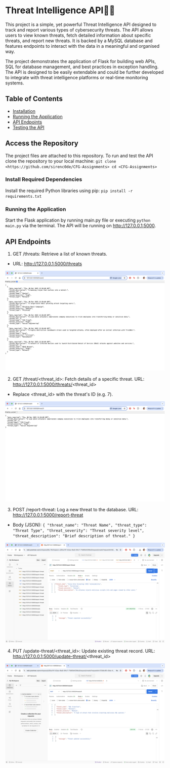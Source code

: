 # Threat Intelligence API🧙🏾
This project is a simple, yet powerful Threat Intelligence API designed to track and report various types of 
cybersecurity threats. The API allows users to view known threats, fetch detailed information about specific 
threats, and report new threats. It is backed by a MySQL database and features endpoints to interact with the
data in a meaningful and organised way.

The project demonstrates the application of Flask for building web APIs, SQL for database management, and best
practices in exception handling. The API is designed to be easily extendable and could be further developed to integrate
with threat intelligence platforms or real-time monitoring systems.

## Table of Contents
- [Installation](#installation)
- [Running the Application](#running-the-application)
- [API Endpoints](#api-endpoints)
- [Testing the API](#testing-the-api)

## Access the Repository
The project files are attached to this repository. To run and test the API clone the repository to your local machine:
`git clone <https://github.com/sirenc0de/CFG-Assignments>
cd <CFG-Assignments>`

### Install Required Dependencies
Install the required Python libraries using pip:
`pip install -r requirements.txt`

### Running the Application
Start the Flask application by running main.py file or executing `python main.py` via the terminal.
The API will be running on http://127.0.0.1:5000.

## API Endpoints
1. GET /threats: Retrieve a list of known threats.
* URL: http://127.0.0.1:5000/threats

![get_threats_eg.png](images/get_threats_eg.png)

2. GET /threat/<threat_id>: Fetch details of a specific threat.
URL: http://127.0.0.1:5000/threats/<threat_id>
- Replace <threat_id> with the threat's ID (e.g. 7).

![get_threat_by_id_eg.png](images/get_threat_by_id_eg.png)

3. POST /report-threat: Log a new threat to the database.
URL: http://127.0.0.1:5000/report-threat
- Body (JSON): 
`{
"threat_name": "Threat Name",
"threat_type": "Threat Type",
"threat_severity": "Threat severity level",
"threat_description": "Brief description of threat."
}`

![report_threat_eg.png](images/report_threat_eg.png)

4. PUT /update-threat/<threat_id>: Update existing threat record.
URL: http://127.0.0.1:5000/update-threat/<threat_id>

![update_threat_eg.png](images/update_threat_eg.png)

